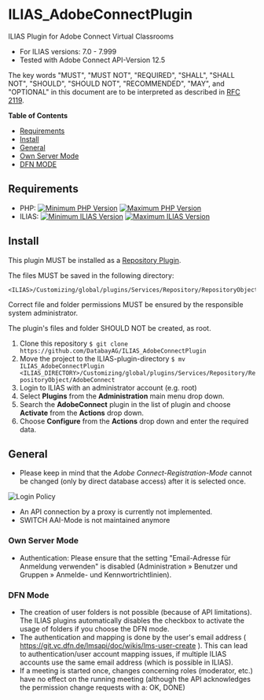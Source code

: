 # ILIAS_AdobeConnectPlugin
ILIAS Plugin for Adobe Connect Virtual Classrooms
* For ILIAS versions: 7.0 - 7.999
* Tested with Adobe Connect API-Version 12.5

The key words "MUST", "MUST NOT", "REQUIRED", "SHALL", "SHALL NOT", "SHOULD",
"SHOULD NOT", "RECOMMENDED", "MAY", and "OPTIONAL"
in this document are to be interpreted as described in
[RFC 2119](https://www.ietf.org/rfc/rfc2119.txt).

**Table of Contents**

* [Requirements](#requirements)
* [Install](#install)
* [General](#general)
* [Own Server Mode](#own-server-mode)
* [DFN MODE](#dfn-mode)

## Requirements

* PHP: [![Minimum PHP Version](https://img.shields.io/badge/Minimum_PHP-7.4.x-blue.svg)](https://php.net/) [![Maximum PHP Version](https://img.shields.io/badge/Maximum_PHP-7.4.x-blue.svg)](https://php.net/)
* ILIAS: [![Minimum ILIAS Version](https://img.shields.io/badge/Minimum_ILIAS-7.x-orange.svg)](https://ilias.de/) [![Maximum ILIAS Version](https://img.shields.io/badge/Maximum_ILIAS-7.x-orange.svg)](https://ilias.de/)

## Install

This plugin MUST be installed as a
[Repository Plugin](https://docu.ilias.de/goto_docu_pg_29962_42.html).

The files MUST be saved in the following directory:

	<ILIAS>/Customizing/global/plugins/Services/Repository/RepositoryObject/AdobeConnect

Correct file and folder permissions MUST be
ensured by the responsible system administrator.

The plugin's files and folder SHOULD NOT be created,
as root.

1. Clone this repository 
   `$ git clone https://github.com/DatabayAG/ILIAS_AdobeConnectPlugin`
2. Move the project to the ILIAS-plugin-directory
   `$ mv ILIAS_AdobeConnectPlugin <ILIAS_DIRECTORY>/Customizing/global/plugins/Services/Repository/RepositoryObject/AdobeConnect`
3. Login to ILIAS with an administrator account (e.g. root)
4. Select **Plugins** from the **Administration** main menu drop down.
5. Search the **AdobeConnect** plugin in the list of plugin and choose **Activate** from the **Actions** drop down.
6. Choose **Configure** from the **Actions** drop down and enter the required data.

## General
* Please keep in mind that the *Adobe Connect-Registration-Mode* cannot be changed (only by direct database access) after it is selected once.

![Login Policy](https://mjansendatabay.github.io/ILIAS/Plugins/AdobeConnect/loginpolicy.png)

* An API connection by a proxy is currently not implemented.
* SWITCH AAI-Mode is not maintained anymore

### Own Server Mode
* Authentication: Please ensure that the setting "Email-Adresse für Anmeldung verwenden" is disabled (Administration » Benutzer und Gruppen » Anmelde- und Kennwortrichtlinien).

### DFN Mode
* The creation of user folders is not possible (because of API limitations). The ILIAS plugins automatically disables the checkbox to activate the usage of folders if you choose the DFN mode. 
* The authentication and mapping is done by the user's email address ( https://git.vc.dfn.de/lmsapi/doc/wikis/lms-user-create ). This can lead to authentication/user account mapping issues, if multiple ILIAS accounts use the same email address (which is possible in ILIAS).
* If a meeting is started once, changes concerning roles (moderator, etc.) have no effect on the running meeting (although the API acknowledges the permission change requests with a: OK, DONE)
